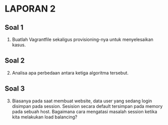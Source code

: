 # LAPORAN 2

## Soal 1

1. Buatlah Vagrantfile sekaligus provisioning-nya untuk menyelesaikan kasus.


## Soal 2

2. Analisa apa perbedaan antara ketiga algoritma tersebut.


## Soal 3

3. Biasanya pada saat membuat website, data user yang sedang login disimpan pada session. Sesision secara default tersimpan pada memory pada sebuah host. Bagaimana cara mengatasi masalah session ketika kita melakukan load balancing?
